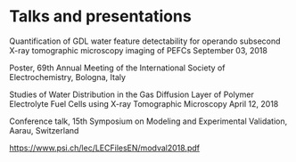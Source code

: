 # Talks and presentations
Quantification of GDL water feature detectability for operando subsecond X-ray tomographic microscopy imaging of PEFCs
 September 03, 2018

Poster, 69th Annual Meeting of the International Society of Electrochemistry, Bologna, Italy

Studies of Water Distribution in the Gas Diffusion Layer of Polymer Electrolyte Fuel Cells using X-ray Tomographic Microscopy
 April 12, 2018

Conference talk, 15th Symposium on Modeling and Experimental Validation, Aarau, Switzerland

https://www.psi.ch/lec/LECFilesEN/modval2018.pdf
